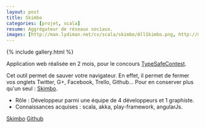 ```yaml
---
layout: post
title: Skimbo
categories: [projet, scala]
resume: Aggrégateur de réseaux sociaux.
images: [http://man.lydiman.net/cv/scala/skimbo/AllSkimbo.png, http://man.lydiman.net/cv/scala/skimbo/PerfectSocialDevDisplay.png, http://up.studio-dev.fr/_/capturedcran20121123212835.png]
---
```

{% include gallery.html %}

Application web réalisée en 2 mois, pour le concours <a href="http://typesafe.com/resources/developer-contest" target="_blank">TypeSafeContest</a>.

Cet outil permet de sauver votre navigateur. En effet, il permet de fermer vos onglets Twitter, G+, Facebook, Trello, Github... Pour en conserver plus qu'un seul : <a href="http://skimbo.fr" target="_blank">Skimbo</a>.

* Rôle : Développeur parmi une équipe de 4 développeurs et 1 graphiste.
* Connaissances acquises : scala, akka, play-framework, angularJs.

<div class="container-link">
  <a href="http://skimbo.fr" target="_blank">Skimbo</a>
  <a href="https://github.com/Froggies/Skimbo" target="_blank">Github</a>
</div>
